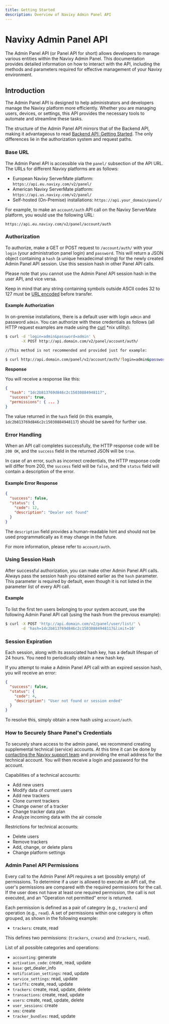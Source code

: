 ```yaml
---
title: Getting Started
description: Overview of Navixy Admin Panel API
---
```


# Navixy Admin Panel API

The Admin Panel API (or Panel API for short) allows developers to manage various entities within the Navixy Admin Panel. This documentation provides detailed information on how to interact with the API, including the methods and parameters required for effective management of your Navixy environment.

## Introduction

The Admin Panel API is designed to help administrators and developers manage the Navixy platform more efficiently. Whether you are managing users, devices, or settings, this API provides the necessary tools to automate and streamline these tasks.

The structure of the Admin Panel API mirrors that of the Backend API, making it advantageous to read [Backend API: Getting Started](../user-api/backend-api/). The only differences lie in the authorization system and request paths.

### Base URL

The Admin Panel API is accessible via the `panel/` subsection of the API URL. The URLs for different Navixy platforms are as follows:

* European Navixy ServerMate platform: `https://api.eu.navixy.com/v2/panel/`
* American Navixy ServerMate platform: `https://api.us.navixy.com/v2/panel/`
* Self-hosted (On-Premise) installations: `https://api.your_domain/panel/`

For example, to make an `account/auth` API call on the Navixy ServerMate platform, you would use the following URL:

`https://api.eu.navixy.com/v2/panel/account/auth`

### Authorization

To authorize, make a GET or POST request to `/account/auth/` with your `login` (your administration panel login) and `password`. This will return a JSON object containing a `hash` (a unique hexadecimal string) for the newly created Admin Panel API session. Use this session hash in other Panel API calls.

Please note that you cannot use the Admin Panel API session hash in the user API, and vice versa.

Keep in mind that any string containing symbols outside ASCII codes 32 to 127 must be [URL encoded](https://en.wikipedia.org/wiki/Percent-encoding) before transfer.

#### Example Authorization

In on-premise installations, there is a default user with login `admin` and password `admin`. You can authorize with these credentials as follows (all HTTP request examples are made using the [curl](https://curl.haxx.se/) \*nix utility):

```sh
$ curl -d 'login=admin&password=admin' \
       -X POST http://api.domain.com/v2/panel/account/auth/
```

```sh
//This method is not recommended and provided just for example:

$ curl http://api.domain.com/panel/v2/account/auth/?login=admin&password=admin
```

**Response**

You will receive a response like this:

```json
{
  "hash": "1dc2b813769d846c2c15030884948117",
  "success": true,
  "permissions": { ... }
}
```

The value returned in the `hash` field (in this example, `1dc2b813769d846c2c15030884948117`) should be saved for further use.

### Error Handling

When an API call completes successfully, the HTTP response code will be `200 OK`, and the `success` field in the returned JSON will be `true`.

In case of an error, such as incorrect credentials, the HTTP response code will differ from 200, the `success` field will be `false`, and the `status` field will contain a description of the error.

#### Example Error Response

```json
{
  "success": false,
  "status": {
    "code": 12,
    "description": "Dealer not found"
  }
}
```

The `description` field provides a human-readable hint and should not be used programmatically as it may change in the future.

For more information, please refer to `account/auth`.

### Using Session Hash

After successful authorization, you can make other Admin Panel API calls. Always pass the session hash you obtained earlier as the `hash` parameter. This parameter is required by default, even though it is not listed in the parameter list of every API call.

#### Example

To list the first ten users belonging to your system account, use the following Admin Panel API call (using the hash from the previous example):

```bash
$ curl -X POST 'http://api.domain.com/v2/panel/user/list/' \
       -d 'hash=1dc2b813769d846c2c15030884948117&limit=10'
```

### Session Expiration

Each session, along with its associated hash key, has a default lifespan of 24 hours. You need to periodically obtain a new hash key.

If you attempt to make a Admin Panel API call with an expired session hash, you will receive an error:

```json
{
  "success": false,
  "status": {
    "code": 4,
    "description": "User not found or session ended"
  }
}
```

To resolve this, simply obtain a new hash using `account/auth`.

### How to Securely Share Panel's Credentials

To securely share access to the admin panel, we recommend creating supplemental technical (service) accounts. At this time it can be done by [contacting the Navixy support team](../general/contacts.md) and providing the email address for the technical account. You will then receive a login and password for the account.

Capabilities of a technical accounts:

* Add new users
* Modify data of current users
* Add new trackers
* Clone current trackers
* Change owner of a tracker
* Change tracker data plan
* Analyze incoming data with the air console

Restrictions for technical accounts:

* Delete users
* Remove trackers
* Add, change, or delete plans
* Change platform settings

### Admin Panel API Permissions

Every call to the Admin Panel API requires a set (possibly empty) of permissions. To determine if a user is allowed to execute an API call, the user's permissions are compared with the required permissions for the call. If the user does not have at least one required permission, the call is not executed, and an "Operation not permitted" error is returned.

Each permission is defined as a pair of category (e.g., `trackers`) and operation (e.g., `read`). A set of permissions within one category is often grouped, as shown in the following example:

* `trackers`: create, read

This defines two permissions: (`trackers`, `create`) and (`trackers`, `read`).

List of all possible categories and operations:

* `accounting`: generate
* `activation_code`: create, read, update
* `base`: get\_dealer\_info
* `notification_settings`: read, update
* `service_settings`: read, update
* `tariffs`: create, read, update
* `trackers`: create, read, update, delete
* `transactions`: create, read, update
* `users`: create, read, update, delete
* `user_sessions`: create
* `sms`: create
* `tracker_bundles`: read, update
